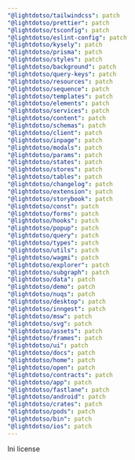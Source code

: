 ```yaml
---
"@lightdotso/tailwindcss": patch
"@lightdotso/prettier": patch
"@lightdotso/tsconfig": patch
"@lightdotso/eslint-config": patch
"@lightdotso/kysely": patch
"@lightdotso/prisma": patch
"@lightdotso/styles": patch
"@lightdotso/background": patch
"@lightdotso/query-keys": patch
"@lightdotso/resources": patch
"@lightdotso/sequence": patch
"@lightdotso/templates": patch
"@lightdotso/elements": patch
"@lightdotso/services": patch
"@lightdotso/content": patch
"@lightdotso/schemas": patch
"@lightdotso/client": patch
"@lightdotso/inpage": patch
"@lightdotso/modals": patch
"@lightdotso/params": patch
"@lightdotso/states": patch
"@lightdotso/stores": patch
"@lightdotso/tables": patch
"@lightdotso/changelog": patch
"@lightdotso/extension": patch
"@lightdotso/storybook": patch
"@lightdotso/const": patch
"@lightdotso/forms": patch
"@lightdotso/hooks": patch
"@lightdotso/popup": patch
"@lightdotso/query": patch
"@lightdotso/types": patch
"@lightdotso/utils": patch
"@lightdotso/wagmi": patch
"@lightdotso/explorer": patch
"@lightdotso/subgraph": patch
"@lightdotso/data": patch
"@lightdotso/demo": patch
"@lightdotso/nuqs": patch
"@lightdotso/desktop": patch
"@lightdotso/inngest": patch
"@lightdotso/msw": patch
"@lightdotso/svg": patch
"@lightdotso/assets": patch
"@lightdotso/frames": patch
"@lightdotso/ui": patch
"@lightdotso/docs": patch
"@lightdotso/home": patch
"@lightdotso/open": patch
"@lightdotso/contracts": patch
"@lightdotso/app": patch
"@lightdotso/fastlane": patch
"@lightdotso/android": patch
"@lightdotso/crates": patch
"@lightdotso/pods": patch
"@lightdotso/bin": patch
"@lightdotso/ios": patch
---
```


Ini license
